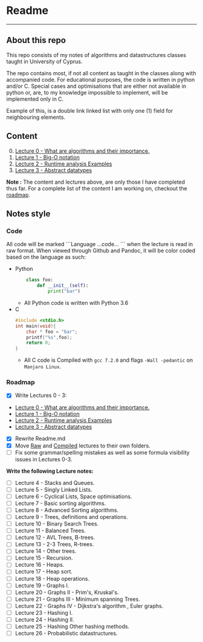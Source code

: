 # Readme

___

## About this repo

This repo consists of my notes of algorithms and datastructures classes taught in University of Cyprus.

The repo contains most, if not all content as taught in the classes along with accompanied code. For educational purposes, the code is written in python and/or C. Special cases and optimisations that are either not available in python or, are, to my knowledge impossible to implement, will be implemented only in C.

Example of this, is a double link linked list with only one (1) field for neighbouring elements.

## Content

0. [Lecture 0 - What are algorithms and their importance.](./Lectures/Compiled/Lecture-0.md)
1. [Lecture 1 - Big-O notation](./Lectures/Compiled/Lecture-1.md)
2. [Lecture 2 - Runtime analysis Examples](./Lectures/Compiled/Lecture-2.md)
3. [Lecture 3 - Abstract datatypes](./Lectures/Compiled/Lecture-3.md)

**Note :** The content and lectures above, are only those I have completed thus far. For a complete list of the content I am working on, checkout the [roadmap](#roadmap).

## Notes style

### Code

All code will be marked \`\`\`Language ...code... \`\`\` when the lecture is read in raw format. When viewed through Github and Pandoc, it will be color coded based on the language as such:

* Python
    ```Python
        class foo:
            def __init__(self):
                print("bar")
    ```
  * All Python code is written with Python 3.6
* C
    ```c
    #include <stdio.h>
    int main(void){
        char * foo = "bar";
        printf("%s",foo);
        return 0;
    }
    ```
  * All C code is Compiled with ```gcc 7.2.0``` and flags ```-Wall -pedantic``` on ```Manjaro Linux```.

### Roadmap

- [x] Write Lectures 0 - 3:

* [Lecture 0 - What are algorithms and their importance.](./Lectures/Compiled/Lecture-0.md)
* [Lecture 1 - Big-O notation](./Lectures/Compiled/Lecture-1.md)
* [Lecture 2 - Runtime analysis Examples](./Lectures/Compiled/Lecture-2.md)
* [Lecture 3 - Abstract datatypes](./Lectures/Compiled/Lecture-3.md)

- [x] Rewrite Readme.md
- [x] Move [Raw](./Lectures/Raw) and [Compiled](./Lectures/Compiled) lectures to their own folders.
- [ ] Fix some grammar/spelling mistakes as well as some formula visibility issues in Lectures 0-3.

__Write the following Lecture notes:__

- [ ] Lecture 4 - Stacks and Queues.
- [ ] Lecture 5 - Singly Linked Lists.
- [ ] Lecture 6 - Cyclical Lists, Space optimisations.
- [ ] Lecture 7 - Basic sorting algorithms.
- [ ] Lecture 8 - Advanced Sorting algorithms.
- [ ] Lecture 9 - Trees, definitions and operations.
- [ ] Lecture 10 - Binary Search Trees.
- [ ] Lecture 11 - Balanced Trees.
- [ ] Lecture 12 - AVL Trees, B-trees.
- [ ] Lecture 13 - 2-3 Trees, R-trees.
- [ ] Lecture 14 - Other trees.
- [ ] Lecture 15 - Recursion.
- [ ] Lecture 16 - Heaps.
- [ ] Lecture 17 - Heap sort.
- [ ] Lecture 18 - Heap operations.
- [ ] Lecture 19 - Graphs I.
- [ ] Lecture 20 - Graphs II - Prim's, Kruskal's.
- [ ] Lecture 21 - Graphs III - Minimum spanning Trees.
- [ ] Lecture 22 - Graphs IV - Dijkstra's algorithm , Euler graphs.
- [ ] Lecture 23 - Hashing I.
- [ ] Lecture 24 - Hashing II.
- [ ] Lecture 25 - Hashing Other hashing methods.
- [ ] Lecture 26 - Probabilistic datastructures.
